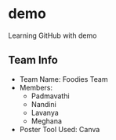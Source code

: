 # demo
Learning GitHub with demo
## Team Info

- Team Name: Foodies Team
- Members:
  - Padmavathi
  - Nandini
  - Lavanya
  - Meghana
- Poster Tool Used: Canva
